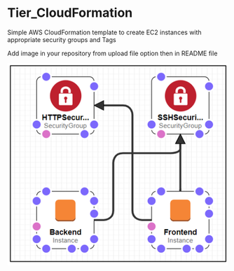 # Tier_CloudFormation
Simple AWS CloudFormation template to create EC2 instances with appropriate security groups and Tags


Add image in your repository from upload file option then in README file

![alt text](https://github.com/kujalk/Tier_CloudFormation/blob/master/Images/Architect-1.PNG)
